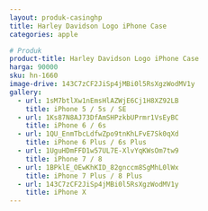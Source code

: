 ```yaml
---
layout: produk-casinghp
title: Harley Davidson Logo iPhone Case
categories: apple

# Produk
product-title: Harley Davidson Logo iPhone Case
harga: 90000
sku: hn-1660
image-drive: 143C7zCF2JiSp4jMBi0l5RsXgzWodMV1y
gallery:
  - url: 1sM7btlXw1nEmsHlAZWjE6Cj1H8XZ92LB
    title: iPhone 5 / 5s / SE
  - url: 1Ks87N8AJ73DfAmSHPzkbUPrmr1VsEyBC
    title: iPhone 6 / 6s
  - url: 1QU_EnmTbcLdfwZpo9tnKhLFvE7Sk0qXd
    title: iPhone 6 Plus / 6s Plus
  - url: 1UguHDmFFD1w57UL7E-XlvYqKWsOm7tw9
    title: iPhone 7 / 8
  - url: 1BPklE_OEwKhKID_82gnccm8SgMhL0lWx
    title: iPhone 7 Plus / 8 Plus
  - url: 143C7zCF2JiSp4jMBi0l5RsXgzWodMV1y
    title: iPhone X
---
```

